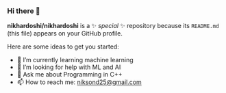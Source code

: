 ### Hi there 👋


**nikhardoshi/nikhardoshi** is a ✨ _special_ ✨ repository because its `README.md` (this file) appears on your GitHub profile.

Here are some ideas to get you started:

- 🌱 I’m currently learning machine learning
- 🤔 I’m looking for help with ML and AI
- 💬 Ask me about Programming in C++ 
- 📫 How to reach me: niksond25@gmail.com

